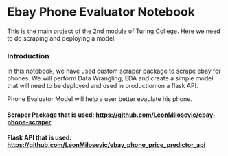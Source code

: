 # Ebay Phone Evaluator Notebook

This is the main project of the 2nd module of Turing College. Here we need to do scraping and deploying a model.

### Introduction

In this notebook, we have used custom scraper package to scrape ebay for phones. We will perform Data Wrangling, EDA and create a simple model that will need to be deployed and used in production on a flask API.

Phone Evaluator Model will help a user better evaulate his phone.

#### Scraper Package that is used: https://github.com/LeonMilosevic/ebay-phone-scraper
#### Flask API that is used: https://github.com/LeonMilosevic/ebay_phone_price_predictor_api

